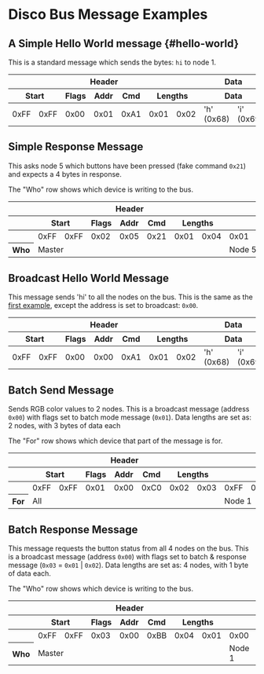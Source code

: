 # Disco Bus Message Examples

## A Simple Hello World message {#hello-world}

This is a standard message which sends the bytes: `hi` to node 1.

<table>
  <thead>
    <tr>
      <th colspan="7">Header</th>
      <th colspan="2">Data</th>
      <th colspan="2">Footer</th>
    </tr>
    <tr>
      <th colspan="2">Start</th>
      <th>Flags</th>
      <th>Addr</th>
      <th>Cmd</th>
      <th colspan="2">Lengths</th>
      <th colspan="2">Data</th>
      <th colspan="2">CRC</th>
    </tr>
  </thead>
  <tbody>
    <tr>
      <td>0xFF</td>
      <td>0xFF</td>
      <td>0x00</td>
      <td>0x01</td>
      <td>0xA1</td>
      <td>0x01</td>
      <td>0x02</td>
      <td>'h' (0x68)</td>
      <td>'i' (0x69)</td>
      <td>0xDA</td>
      <td>0xE8</td>
    </tr>
  </tbody>
</table>

## Simple Response Message

This asks node 5 which buttons have been pressed (fake command `0x21`) and expects a 4 bytes in response.

The "Who" row shows which device is writing to the bus.

<table>
  <thead>
    <tr>
      <th></th>
      <th colspan="7">Header</th>
      <th colspan="4">Data</th>
      <th colspan="2">Footer</th>
    </tr>
    <tr>
      <th></th>
      <th colspan="2">Start</th>
      <th>Flags</th>
      <th>Addr</th>
      <th>Cmd</th>
      <th colspan="2">Lengths</th>
      <th colspan="4">Data</th>
      <th colspan="2">CRC</th>
    </tr>
  </thead>
  <tbody>
    <tr>
      <td></td>
      <td>0xFF</td>
      <td>0xFF</td>
      <td>0x02</td>
      <td>0x05</td>
      <td>0x21</td>
      <td>0x01</td>
      <td>0x04</td>
      <td>0x01</td>
      <td>0x01</td>
      <td>0x00</td>
      <td>0x01</td>
      <td>0x40</td>
      <td>0x83</td>
    </tr>
    <tr>
      <th>Who</th>
      <td colspan="7">Master</td>
      <td colspan="4">Node 5</td>
      <td colspan="2">Master</td>
    </tr>
  </tbody>
</table>

## Broadcast Hello World Message

This message sends 'hi' to all the nodes on the bus. This is the same as the [first example](#hello-world), 
except the address is set to broadcast: `0x00`.

<table>
  <thead>
    <tr>
      <th colspan="7">Header</th>
      <th colspan="2">Data</th>
      <th colspan="2">Footer</th>
    </tr>
    <tr>
      <th colspan="2">Start</th>
      <th>Flags</th>
      <th>Addr</th>
      <th>Cmd</th>
      <th colspan="2">Lengths</th>
      <th colspan="2">Data</th>
      <th colspan="2">CRC</th>
    </tr>
  </thead>
  <tbody>
    <tr>
      <td>0xFF</td>
      <td>0xFF</td>
      <td>0x00</td>
      <td>0x00</td>
      <td>0xA1</td>
      <td>0x01</td>
      <td>0x02</td>
      <td>'h' (0x68)</td>
      <td>'i' (0x69)</td>
      <td>0xDA</td>
      <td>0xE8</td>
    </tr>
  </tbody>
</table>

## Batch Send Message

Sends RGB color values to 2 nodes. This is a broadcast message (address `0x00`) with flags
set to batch mode message (`0x01`). Data lengths are set as: 2 nodes, with 3 bytes of data each

The "For" row shows which device that part of the message is for.

<table>
  <thead>
    <tr>
      <th></th>
      <th colspan="7">Header</th>
      <th colspan="9">Data</th>
      <th colspan="2">Footer</th>
    </tr>
    <tr>
      <th></th>
      <th colspan="2">Start</th>
      <th>Flags</th>
      <th>Addr</th>
      <th>Cmd</th>
      <th colspan="2">Lengths</th>
      <th colspan="9">Data</th>
      <th colspan="2">CRC</th>
    </tr>
  </thead>
  <tbody>
    <tr>
      <td> </td>
      <td>0xFF</td>
      <td>0xFF</td>
      <td>0x01</td>
      <td>0x00</td>
      <td>0xC0</td>
      <td>0x02</td>
      <td>0x03</td>
      <td>0xFF</td>
      <td>0x85</td>
      <td>0x90</td>
      <td>0x00</td>
      <td>0xDD</td>
      <td>0x00</td>
      <td>0x80</td>
      <td>0x60</td>
      <td>0xB3</td>
      <td>0xDB</td>
      <td>0x61</td>
    </tr>
    <tr>
      <th>For</th>
      <td colspan="7">All</td>
      <td colspan="3">Node 1</td>
      <td colspan="3">Node 2</td>
      <td colspan="3">Node 3</td>
      <td colspan="2">All</td>
    </tr>
  </tbody>
</table>

## Batch Response Message

This message requests the button status from all 4 nodes on the bus. This is a broadcast message 
(address `0x00`) with flags set to batch & response message (`0x03` = `0x01` | `0x02`). Data lengths 
are set as: 4 nodes, with 1 byte of data each.

The "Who" row shows which device is writing to the bus.

<table>
  <thead>
    <tr>
      <th></th>
      <th colspan="7">Header</th>
      <th colspan="4">Data</th>
      <th colspan="2">Footer</th>
    </tr>
    <tr>
      <th></th>
      <th colspan="2">Start</th>
      <th>Flags</th>
      <th>Addr</th>
      <th>Cmd</th>
      <th colspan="2">Lengths</th>
      <th colspan="4">Data</th>
      <th colspan="2">CRC</th>
    </tr>
  </thead>
  <tbody>
    <tr>
      <td> </td>
      <td>0xFF</td>
      <td>0xFF</td>
      <td>0x03</td>
      <td>0x00</td>
      <td>0xBB</td>
      <td>0x04</td>
      <td>0x01</td>
      <td>0x00</td>
      <td>0x00</td>
      <td>0x01</td>
      <td>0x01</td>
      <td>0xEF</td>
      <td>0xE3</td>
    </tr>
    <tr>
      <th>Who</th>
      <td colspan="7">Master</td>
      <td>Node 1</td>
      <td>Node 2</td>
      <td>Node 3</td>
      <td>Node 4</td>
      <td colspan="2">Master</td>
    </tr>
  </tbody>
</table>
